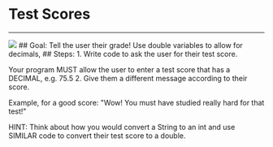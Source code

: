 
# Test Scores
  <hr/>
  <img src="./images/testScore.png"/>
## Goal:
   Tell the user their grade! Use double variables to allow for decimals,
## Steps:
1. Write code to ask the user for their test score.

Your program MUST allow the user to enter a test score that has a DECIMAL, e.g. 75.5
2. Give them a different message according to their score.

Example, for a good score: "Wow! You must have studied really hard for that test!"

HINT: Think about how you would convert a String to an int and use SIMILAR code to convert their test score to a double.
  
 

